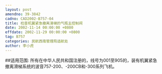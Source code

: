```yaml
---
layout: post
amendno: 39-3842
cadno: CAD2002-B757-04
title: 检查机翼紧急撤离滑梯的气瓶主控制阀
date: 2002-11-14 00:00:00 +0800
effdate: 2002-11-29 00:00:00 +0800
tag: B757
categories: 民航西南管理局适航处
author: 李小虎
---
```


##适用范围:
所有在中华人民共和国注册的，线号为001至905的，装有机翼紧急撤离滑梯系统的波音757-200、-200CB和-300系列飞机。

